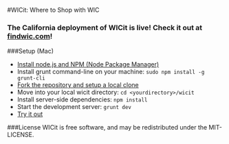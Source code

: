 #WICit: Where to Shop with WIC

### The California deployment of WICit is live! Check it out at [findwic.com](http://findwic.com)!

###Setup (Mac)
  - [Install node.js and NPM (Node Package Manager)](http://blog.nodeknockout.com/post/65463770933/how-to-install-node-js-and-npm)
  - Install grunt command-line on your machine: `sudo npm install -g grunt-cli`
  - [Fork the repository and setup a local clone](https://help.github.com/articles/fork-a-repo)
  - Move into your local wicit directory: `cd <yourdirectory>/wicit`
  - Install server-side dependencies: `npm install`
  - Start the development server: `grunt dev`
  - [Try it out](http://localhost:3000)

###License
WICit is free software, and may be redistributed under the MIT-LICENSE.
